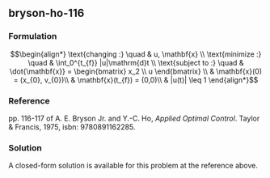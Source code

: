 ## bryson-ho-116

### Formulation
```math
\begin{align*}
\text{changing :} \quad & u, \mathbf{x} \\
\text{minimize :} \quad & \int_0^{t_{f}} |u|\mathrm{d}t \\
\text{subject to :} \quad & \dot{\mathbf{x}} = \begin{bmatrix} x_2 \\ u \end{bmatrix} \\
& \mathbf{x}(0) = (x_{0}, v_{0})\\
& \mathbf{x}(t_{f}) = (0,0)\\
& |u(t)| \leq 1
\end{align*}
```

### Reference
pp. 116-117 of A. E. Bryson Jr. and Y.-C. Ho, *Applied Optimal Control*. Taylor & Francis, 1975, isbn: 9780891162285.

### Solution
A closed-form solution is available for this problem at the reference above.